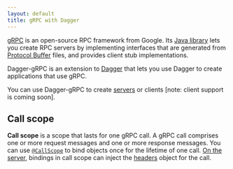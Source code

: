 ```yaml
---
layout: default
title: gRPC with Dagger
---
```


[gRPC] is an open-source RPC framework from Google. Its [Java
library][grpc-java] lets you create RPC servers by implementing interfaces that
are generated from [Protocol Buffer] files, and provides client stub
implementations.

Dagger-gRPC is an extension to [Dagger] that lets you use Dagger to create
applications that use gRPC.

You can use Dagger-gRPC to create [servers](servers.md) or clients [note: client
support is coming soon].

## Call scope

**Call scope** is a scope that lasts for one gRPC call. A gRPC call comprises
one or more request messages and one or more response messages. You can use
[`@CallScope`] to bind objects once for the lifetime of one call. [On the
server](servers#call-scope), bindings in call scope can inject the
[headers][`Metadata`] object for the call.

<!-- References -->

[`@CallScope`]: https://google.github.io/dagger/api/latest/dagger/grpc/CallScope.html
[Dagger]: https://github.com/google/dagger
[grpc-java]: https://github.com/grpc/grpc-java
[gRPC]: http://www.grpc.io/
[`Metadata`]: https://github.com/grpc/grpc-java/blob/master/core/src/main/java/io/grpc/Metadata.java
[Protocol Buffer]: https://developers.google.com/protocol-buffers/docs/overview
[scopes]: https://docs.oracle.com/javaee/7/api/javax/inject/Scope.html
